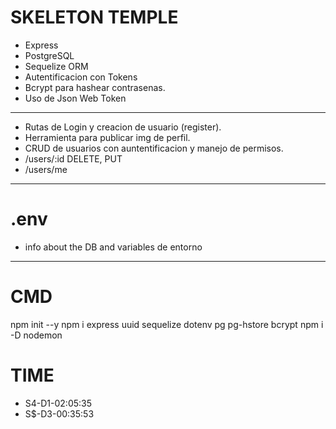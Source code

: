 # SKELETON TEMPLE

- Express
- PostgreSQL
- Sequelize ORM
- Autentificacion con Tokens
- Bcrypt para hashear contrasenas.
- Uso de Json Web Token

---

- Rutas de Login y creacion de usuario (register).
- Herramienta para publicar img de perfil.
- CRUD de usuarios con auntentificacion y manejo de permisos.
- /users/:id DELETE, PUT
- /users/me

---

# .env

- info about the DB and variables de entorno

---

# CMD
npm init --y
npm i express uuid sequelize dotenv pg pg-hstore bcrypt
npm i -D nodemon


# TIME
- S4-D1-02:05:35
- S$-D3-00:35:53